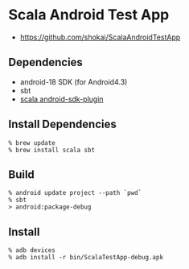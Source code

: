 Scala Android Test App
======================
- https://github.com/shokai/ScalaAndroidTestApp


Dependencies
------------
- android-18 SDK (for Android4.3)
- sbt
- [scala android-sdk-plugin](https://github.com/pfn/android-sdk-plugin)


Install Dependencies
--------------------

    % brew update
    % brew install scala sbt


Build
-----

    % android update project --path `pwd`
    % sbt
    > android:package-debug


Install
-------

    % adb devices
    % adb install -r bin/ScalaTestApp-debug.apk
